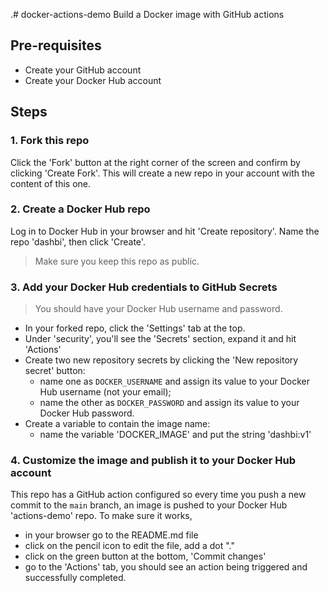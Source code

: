 
.# docker-actions-demo
Build a Docker image with GitHub actions

## Pre-requisites

* Create your GitHub account
* Create your Docker Hub account

## Steps

### 1. Fork this repo
Click the 'Fork' button at the right corner of the screen and confirm by clicking 'Create Fork'.
This will create a new repo in your account with the content of this one.

### 2. Create a Docker Hub repo

Log in to Docker Hub in your browser and hit 'Create repository'. Name the repo 'dashbi', then click 'Create'.

> Make sure you keep this repo as public.


### 3. Add your Docker Hub credentials to GitHub Secrets

> You should have your Docker Hub username and password.

* In your forked repo, click the 'Settings' tab at the top.
* Under 'security', you'll see the 'Secrets' section, expand it and hit 'Actions'
* Create two new repository secrets by clicking the 'New repository secret' button:
  * name one as `DOCKER_USERNAME` and assign its value to your Docker Hub username (not your email);
  * name the other as `DOCKER_PASSWORD` and assign its value to your Docker Hub password.
* Create a variable to contain the image name:
  * name the variable 'DOCKER_IMAGE' and put the string 'dashbi:v1'  

### 4. Customize the image and publish it to your Docker Hub account

This repo has a GitHub action configured so every time you push a new commit to the `main` branch, an image is pushed to your Docker Hub 'actions-demo' repo.
To make sure it works, 
* in your browser go to the README.md file 
* click on the pencil icon to edit the file, add a dot "."
* click on the green button at the bottom, 'Commit changes'
* go to the 'Actions' tab, you should see an action being triggered and successfully completed.
